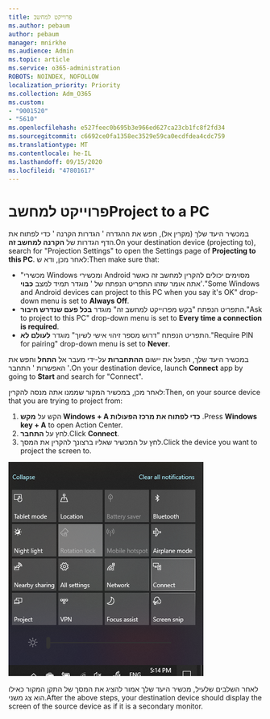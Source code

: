 ```yaml
---
title: פרוייקט למחשב
ms.author: pebaum
author: pebaum
manager: mnirkhe
ms.audience: Admin
ms.topic: article
ms.service: o365-administration
ROBOTS: NOINDEX, NOFOLLOW
localization_priority: Priority
ms.collection: Adm_O365
ms.custom:
- "9001520"
- "5610"
ms.openlocfilehash: e527feec0b695b3e966ed627ca23cb1fc8f2fd34
ms.sourcegitcommit: c6692ce0fa1358ec3529e59ca0ecdfdea4cdc759
ms.translationtype: MT
ms.contentlocale: he-IL
ms.lasthandoff: 09/15/2020
ms.locfileid: "47801617"
---
```

# <a name="project-to-a-pc"></a><span data-ttu-id="2be2e-102">פרוייקט למחשב</span><span class="sxs-lookup"><span data-stu-id="2be2e-102">Project to a PC</span></span>

<span data-ttu-id="2be2e-103">במכשיר היעד שלך (מקרין אל), חפש את ההגדרה ' הגדרות הקרנה ' כדי לפתוח את הדף הגדרות של **הקרנה למחשב זה**.</span><span class="sxs-lookup"><span data-stu-id="2be2e-103">On your destination device (projecting to), search for "Projection Settings" to open the Settings page of **Projecting to this PC**.</span></span> <span data-ttu-id="2be2e-104">לאחר מכן, ודא ש:</span><span class="sxs-lookup"><span data-stu-id="2be2e-104">Then make sure that:</span></span>
- <span data-ttu-id="2be2e-105">"מכשירי Windows ומכשירי Android מסוימים יכולים להקרין למחשב זה כאשר אתה אומר שזהו התפריט הנפתח של ' מוגדר תמיד למצב **כבוי**'.</span><span class="sxs-lookup"><span data-stu-id="2be2e-105">"Some Windows and Android devices can project to this PC when you say it's OK" drop-down menu is set to **Always Off**.</span></span>
- <span data-ttu-id="2be2e-106">התפריט הנפתח "בקש מפרוייקט למחשב זה" מוגדר **בכל פעם שנדרש חיבור**.</span><span class="sxs-lookup"><span data-stu-id="2be2e-106">"Ask to project to this PC" drop-down menu is set to **Every time a connection is required**.</span></span>
- <span data-ttu-id="2be2e-107">התפריט הנפתח "דרוש מספר זיהוי אישי לשיוך" מוגדר **לעולם לא**.</span><span class="sxs-lookup"><span data-stu-id="2be2e-107">"Require PIN for pairing" drop-down menu is set to **Never**.</span></span>

<span data-ttu-id="2be2e-108">במכשיר היעד שלך, הפעל את יישום **ההתחברות** על-ידי מעבר אל **התחל** וחפש את האפשרות ' התחבר '.</span><span class="sxs-lookup"><span data-stu-id="2be2e-108">On your destination device, launch **Connect** app by going to **Start** and search for "Connect".</span></span>

<span data-ttu-id="2be2e-109">לאחר מכן, במכשיר המקור שממנו אתה מנסה להקרין:</span><span class="sxs-lookup"><span data-stu-id="2be2e-109">Then, on your source device that you are trying to project from:</span></span>

1. <span data-ttu-id="2be2e-110">הקש על **מקש Windows + A כדי לפתוח את מרכז הפעולות** .</span><span class="sxs-lookup"><span data-stu-id="2be2e-110">Press **Windows key + A** to open Action Center.</span></span>
2. <span data-ttu-id="2be2e-111">לחץ על **התחבר**.</span><span class="sxs-lookup"><span data-stu-id="2be2e-111">Click **Connect**.</span></span>
3. <span data-ttu-id="2be2e-112">לחץ על המכשיר שאליו ברצונך להקרין את המסך.</span><span class="sxs-lookup"><span data-stu-id="2be2e-112">Click the device you want to project the screen to.</span></span>

![פרוייקט למחשב](media/project-to-a-pc.png)

<span data-ttu-id="2be2e-114">לאחר השלבים שלעיל, מכשיר היעד שלך אמור להציג את המסך של התקן המקור כאילו הוא צג משני.</span><span class="sxs-lookup"><span data-stu-id="2be2e-114">After the above steps, your destination device should display the screen of the source device as if it is a secondary monitor.</span></span>
